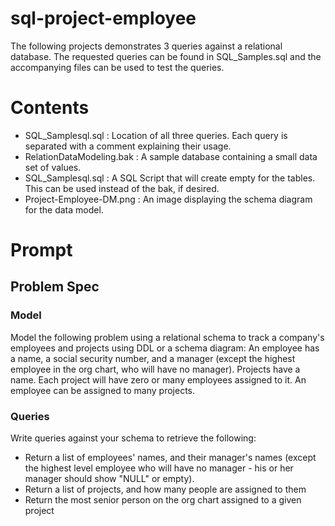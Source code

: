 # sql-project-employee

The following projects demonstrates 3 queries against a relational database. The requested queries can be found in SQL_Samples.sql and the accompanying files can be used to test the queries.

# Contents
* SQL_Samplesql.sql : Location of all three queries. Each query is separated with a comment explaining their usage.
* RelationDataModeling.bak : A sample database containing a small data set of values.
* SQL_Samplesql.sql : A SQL Script that will create empty for the tables. This can be used instead of the bak, if desired.
* Project-Employee-DM.png : An image displaying the schema diagram for the data model.
# Prompt 

## Problem Spec
### Model
Model the following problem using a relational schema to track a company's employees and projects using DDL or a schema diagram:
An employee has a name, a social security number, and a manager (except the highest employee in the org chart, who will have no manager).
Projects have a name.
Each project will have zero or many employees assigned to it. An employee can be assigned to many projects.

### Queries
Write queries against your schema to retrieve the following:
* Return a list of employees' names, and their manager's names (except the highest level employee who will have no manager - his or her manager should show "NULL" or empty).
* Return a list of projects, and how many people are assigned to them
* Return the most senior person on the org chart assigned to a given project

